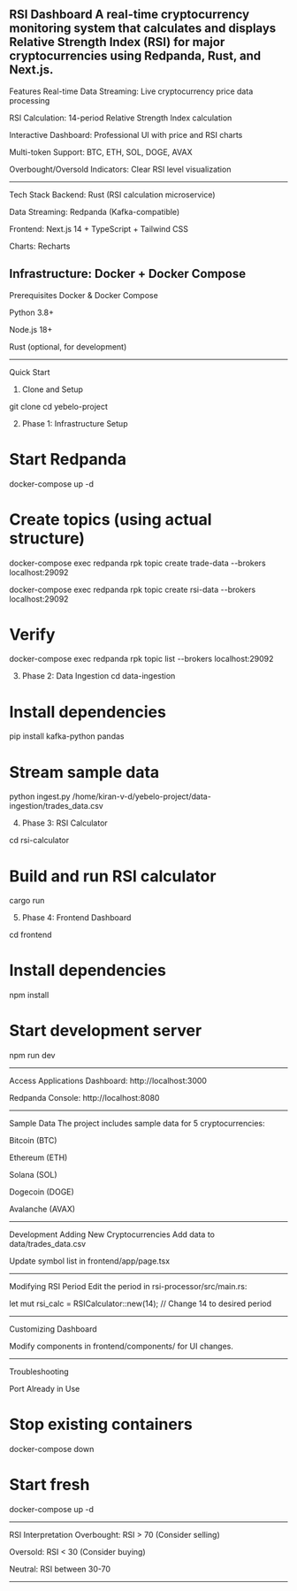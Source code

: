 RSI Dashboard
A real-time cryptocurrency monitoring system that calculates and displays Relative Strength Index (RSI) for major cryptocurrencies using Redpanda, Rust, and Next.js.
---------------------------------------------------

Features
Real-time Data Streaming: Live cryptocurrency price data processing

RSI Calculation: 14-period Relative Strength Index calculation

Interactive Dashboard: Professional UI with price and RSI charts

Multi-token Support: BTC, ETH, SOL, DOGE, AVAX

Overbought/Oversold Indicators: Clear RSI level visualization

----------------------------------------------

Tech Stack
Backend: Rust (RSI calculation microservice)

Data Streaming: Redpanda (Kafka-compatible)

Frontend: Next.js 14 + TypeScript + Tailwind CSS

Charts: Recharts

Infrastructure: Docker + Docker Compose
----------------------------------------

Prerequisites
Docker & Docker Compose

Python 3.8+

Node.js 18+

Rust (optional, for development)

-------------------------------------

Quick Start

1. Clone and Setup

git clone <repo-url>
cd yebelo-project

2. Phase 1: Infrastructure Setup

# Start Redpanda
docker-compose up -d

# Create topics (using actual structure)
docker-compose exec redpanda rpk topic create trade-data --brokers localhost:29092

docker-compose exec redpanda rpk topic create rsi-data --brokers localhost:29092

# Verify
docker-compose exec redpanda rpk topic list --brokers localhost:29092

3. Phase 2: Data Ingestion
cd data-ingestion

# Install dependencies
pip install kafka-python pandas

# Stream sample data
python ingest.py /home/kiran-v-d/yebelo-project/data-ingestion/trades_data.csv

4. Phase 3: RSI Calculator

cd rsi-calculator

# Build and run RSI calculator
cargo run

5. Phase 4: Frontend Dashboard

cd frontend

# Install dependencies
npm install

# Start development server
npm run dev

------------------------------------------
Access Applications
Dashboard: http://localhost:3000

Redpanda Console: http://localhost:8080

-------------------------------------------
Sample Data
The project includes sample data for 5 cryptocurrencies:

Bitcoin (BTC)

Ethereum (ETH)

Solana (SOL)

Dogecoin (DOGE)

Avalanche (AVAX)

----------------------------------------------
Development
Adding New Cryptocurrencies
Add data to data/trades_data.csv

Update symbol list in frontend/app/page.tsx

---------------------------------------------

Modifying RSI Period
Edit the period in rsi-processor/src/main.rs:

let mut rsi_calc = RSICalculator::new(14); // Change 14 to desired period

------------------------------------------------------------------

Customizing Dashboard

Modify components in frontend/components/ for UI changes.

-----------------------------------------------------------------

Troubleshooting

Port Already in Use

# Stop existing containers
docker-compose down

# Start fresh
docker-compose up -d

----------------------------------
RSI Interpretation
Overbought: RSI > 70 (Consider selling)

Oversold: RSI < 30 (Consider buying)

Neutral: RSI between 30-70

-----------------------------------------
